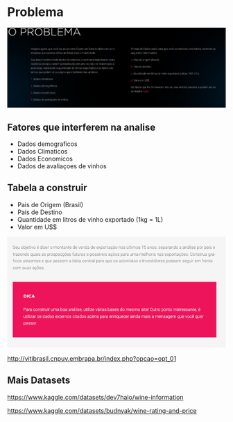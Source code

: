 
# Problema 

![Problema](imagens/problema-1.png "Problema")

## Fatores que interferem na analise

* Dados demograficos
* Dados Climaticos
* Dados Economicos
* Dados de avaliaçoes de vinhos

## Tabela a construir

* Pais de Origem (Brasil)
* Pais de Destino
* Quantidade em litros de vinho exportado (1kg = 1L)
* Valor em U$$

![Objetivo](imagens/objetivo-2.png "Objetivo")

http://vitibrasil.cnpuv.embrapa.br/index.php?opcao=opt_01


## Mais Datasets

https://www.kaggle.com/datasets/dev7halo/wine-information

https://www.kaggle.com/datasets/budnyak/wine-rating-and-price

